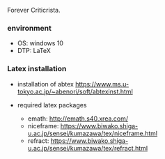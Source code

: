 Forever Criticrista.

### environment
- OS: windows 10
- DTP: LaTeX

### Latex installation
- installation of abtex
https://www.ms.u-tokyo.ac.jp/~abenori/soft/abtexinst.html

- required latex packages 
  - emath: http://emath.s40.xrea.com/
  - niceframe: https://www.biwako.shiga-u.ac.jp/sensei/kumazawa/tex/niceframe.html
  - refract: https://www.biwako.shiga-u.ac.jp/sensei/kumazawa/tex/refract.html 
